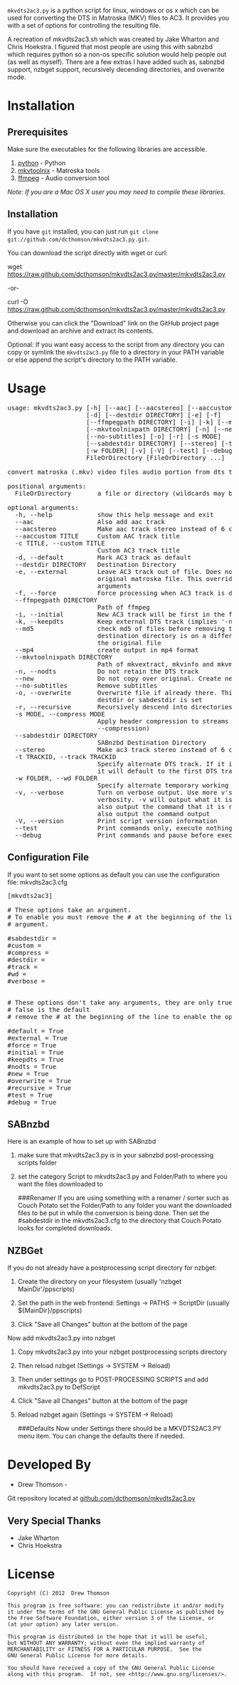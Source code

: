`mkvdts2ac3.py` is a python script for linux, windows or os x which can be used
for converting the DTS in Matroska (MKV) files to AC3. It provides you with a set
of options for controlling the resulting file.

A recreation of mkvdts2ac3.sh which was created by Jake Wharton and Chris Hoekstra.
I figured that most people are using this with sabnzbd which requires python so a
non-os specific solution would help people out (as well as myself). There are a
few extras I have added such as, sabnzbd support, nzbget support, recursively decending
directories, and overwrite mode.

Installation
============

Prerequisites
-------------
Make sure the executables for the following libraries are accessible.

1. [python](http://www.python.org/) - Python
2. [mkvtoolnix](http://www.bunkus.org/videotools/mkvtoolnix/) - Matroska tools
3. [ffmpeg](http://ffmpeg.org/) - Audio conversion tool

*Note: If you are a Mac OS X user you may need to compile these libraries.*

Installation
------------
If you have `git` installed, you can just run
`git clone git://github.com/dcthomson/mkvdts2ac3.py.git`.

You can download the script directly with wget or curl:

wget https://raw.github.com/dcthomson/mkvdts2ac3.py/master/mkvdts2ac3.py

  -or-

curl -O https://raw.github.com/dcthomson/mkvdts2ac3.py/master/mkvdts2ac3.py

Otherwise you can click the "Download" link on the GitHub project page and
download an archive and extract its contents.

Optional: If you want easy access to the script from any directory you can copy
or symlink the `mkvdts2ac3.py` file to a directory in your PATH variable or else
append the script's directory to the PATH variable.

Usage
=====

<pre>
usage: mkvdts2ac3.py [-h] [--aac] [--aacstereo] [--aaccustom TITLE] [-c TITLE]
                     [-d] [--destdir DIRECTORY] [-e] [-f]
                     [--ffmpegpath DIRECTORY] [-i] [-k] [--md5] [--mp4]
                     [--mkvtoolnixpath DIRECTORY] [-n] [--new]
                     [--no-subtitles] [-o] [-r] [-s MODE]
                     [--sabdestdir DIRECTORY] [--stereo] [-t TRACKID]
                     [-w FOLDER] [-v] [-V] [--test] [--debug]
                     FileOrDirectory [FileOrDirectory ...]

convert matroska (.mkv) video files audio portion from dts to ac3

positional arguments:
  FileOrDirectory       a file or directory (wildcards may be used)

optional arguments:
  -h, --help            show this help message and exit
  --aac                 Also add aac track
  --aacstereo           Make aac track stereo instead of 6 channel
  --aaccustom TITLE     Custom AAC track title
  -c TITLE, --custom TITLE
                        Custom AC3 track title
  -d, --default         Mark AC3 track as default
  --destdir DIRECTORY   Destination Directory
  -e, --external        Leave AC3 track out of file. Does not modify the
                        original matroska file. This overrides '-n' and '-d'
                        arguments
  -f, --force           Force processing when AC3 track is detected
  --ffmpegpath DIRECTORY
                        Path of ffmpeg
  -i, --initial         New AC3 track will be first in the file
  -k, --keepdts         Keep external DTS track (implies '-n')
  --md5                 check md5 of files before removing the original if
                        destination directory is on a different device than
                        the original file
  --mp4                 create output in mp4 format
  --mkvtoolnixpath DIRECTORY
                        Path of mkvextract, mkvinfo and mkvmerge
  -n, --nodts           Do not retain the DTS track
  --new                 Do not copy over original. Create new adjacent file
  --no-subtitles        Remove subtitles
  -o, --overwrite       Overwrite file if already there. This only applies if
                        destdir or sabdestdir is set
  -r, --recursive       Recursively descend into directories
  -s MODE, --compress MODE
                        Apply header compression to streams (See mkvmerge's
                        --compression)
  --sabdestdir DIRECTORY
                        SABnzbd Destination Directory
  --stereo              Make ac3 track stereo instead of 6 channel
  -t TRACKID, --track TRACKID
                        Specify alternate DTS track. If it is not a DTS track
                        it will default to the first DTS track found
  -w FOLDER, --wd FOLDER
                        Specify alternate temporary working directory
  -v, --verbose         Turn on verbose output. Use more v's for more
                        verbosity. -v will output what it is doing. -vv will
                        also output the command that it is running. -vvv will
                        also output the command output
  -V, --version         Print script version information
  --test                Print commands only, execute nothing
  --debug               Print commands and pause before executing each
</pre>


Configuration File
------------------
If you want to set some options as default you can use the configuration file: mkvdts2ac3.cfg
<pre>
[mkvdts2ac3]

# These options take an argument.
# To enable you must remove the # at the beginning of the line and supply the
# argument. 
 
#sabdestdir =
#custom =
#compress =
#destdir =
#track =
#wd =
#verbose =


# These options don't take any arguments, they are only true or false
# false is the default
# remove the # at the beginning of the line to enable the option

#default = True
#external = True
#force = True
#initial = True
#keepdts = True
#nodts = True
#new = True
#overwrite = True
#recursive = True
#test = True
#debug = True
</pre>


SABnzbd
-------
Here is an example of how to set up with SABnzbd

1. make sure that mkvdts2ac3.py is in your sabnzbd post-processing scripts folder

2. set the category Script to mkvdts2ac3.py and Folder/Path to where you want the files downloaded to

    ###Renamer
If you are using something with a renamer / sorter such as Couch Potato set the Folder/Path to any folder you want the downloaded files to be put in while the conversion is being done. Then set the #sabdestdir in the mkvdts2ac3.cfg to the directory that Couch Potato looks for completed downloads.


NZBGet
------
If you do not already have a postprocessing script directory for nzbget:

1. Create the directory on your filesystem (usually 'nzbget MainDir'/ppscripts)

2. Set the path in the web frontend: Settings -> PATHS -> ScriptDir (usually ${MainDir}/ppscripts)

3. Click "Save all Changes" button at the bottom of the page

Now add mkvdts2ac3.py into nzbget

1. Copy mkvdts2ac3.py into your nzbget postprocessing scripts directory

2. Then reload nzbget (Settings -> SYSTEM -> Reload)

3. Then under settings go to POST-PROCESSING SCRIPTS and add mkvdts2ac3.py to DefScript

4. Click "Save all Changes" button at the bottom of the page

5. Reload nzbget again (Settings -> SYSTEM -> Reload)

    ###Defaults
Now under Settings there should be a MKVDTS2AC3.PY menu item. You can change the defaults there if needed.

  
Developed By
============
* Drew Thomson - <drooby at gmail dot com>

Git repository located at
[github.com/dcthomson/mkvdts2ac3.py](http://github.com/dcthomson/mkvdts2ac3.py)


Very Special Thanks
-------------------
* Jake Wharton
* Chris Hoekstra

License
=======

	Copyright (C) 2012  Drew Thomson
	
	This program is free software: you can redistribute it and/or modify
	it under the terms of the GNU General Public License as published by
	the Free Software Foundation, either version 3 of the License, or
	(at your option) any later version.
	
	This program is distributed in the hope that it will be useful,
	but WITHOUT ANY WARRANTY; without even the implied warranty of
	MERCHANTABILITY or FITNESS FOR A PARTICULAR PURPOSE.  See the
	GNU General Public License for more details.
	
	You should have received a copy of the GNU General Public License
	along with this program.  If not, see <http://www.gnu.org/licenses/>.